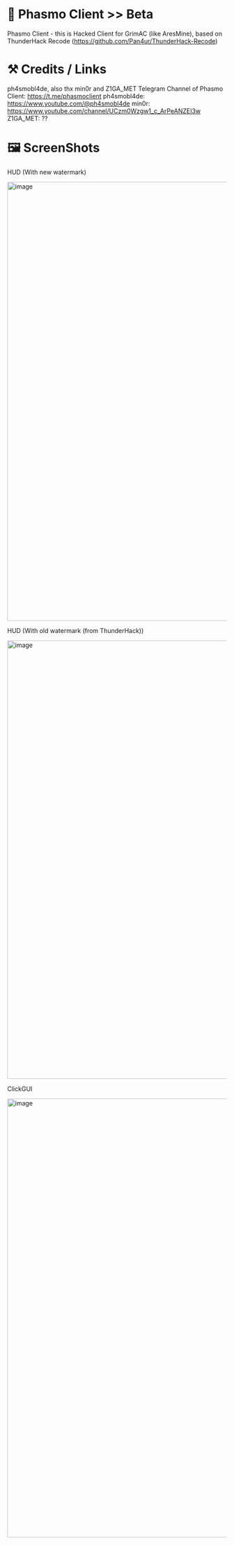 # 🪽 Phasmo Client >> Beta
Phasmo Client - this is Hacked Client for GrimAC (like AresMine), based on ThunderHack Recode (https://github.com/Pan4ur/ThunderHack-Recode)
# ⚒️ Credits / Links
ph4smobl4de, also thx min0r and Z1GA_MET
Telegram Channel of Phasmo Client: https://t.me/phasmoclient
ph4smobl4de: https://www.youtube.com/@ph4smobl4de
min0r: https://www.youtube.com/channel/UCzm0Wzgw1_c_ArPeANZEI3w
Z1GA_MET: ??

# 🖼️ ScreenShots

HUD (With new watermark)

<img width="1918" height="1005" alt="image" src="https://github.com/user-attachments/assets/a9dd6028-23ec-4f09-88a7-b7ead046d4a5" />

HUD (With old watermark (from ThunderHack))

<img width="1919" height="1004" alt="image" src="https://github.com/user-attachments/assets/a19ac07e-e016-4737-9935-a68c2168d6bb" />

ClickGUI

<img width="1918" height="1005" alt="image" src="https://github.com/user-attachments/assets/7c98443a-ccbd-4362-b05e-22706587ad7b" />
